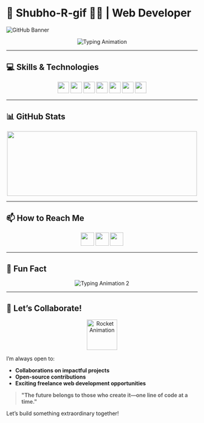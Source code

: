 # 🌟 Shubho-R-gif 👨‍💻 | Web Developer  

![GitHub Banner](https://repository-images.githubusercontent.com/521515652/d0a2676e-2a17-4ad1-8e2d-54dc08db0db7)  

<p align="center">  
  <img src="https://readme-typing-svg.herokuapp.com?font=Fira+Code&size=22&duration=2000&pause=1000&color=F8C8DC&center=true&width=550&lines=Hi%2C+I'm+Shubho!+👋;Web+Developer+%26+UI%2FUX+Enthusiast;Creating+Interactive+%26+Scalable+Web+Apps!" alt="Typing Animation" />  
</p>  

---

## 💻 Skills & Technologies  

<p align="center">  
  <img src="https://img.shields.io/badge/HTML5-FF4C4C?style=for-the-badge&logo=html5&logoColor=white" height="30" />  
  <img src="https://img.shields.io/badge/CSS3-4169E1?style=for-the-badge&logo=css3&logoColor=white" height="30" />  
  <img src="https://img.shields.io/badge/JavaScript-8A2BE2?style=for-the-badge&logo=javascript&logoColor=white" height="30" />  
  <img src="https://img.shields.io/badge/React-6A5ACD?style=for-the-badge&logo=react&logoColor=white" height="30" />  
  <img src="https://img.shields.io/badge/VS%20Code-8A2BE2?style=for-the-badge&logo=visual-studio-code&logoColor=white" height="30" />  
  <img src="https://img.shields.io/badge/Git-FE9A2E?style=for-the-badge&logo=git&logoColor=white" height="30" />  
  <img src="https://img.shields.io/badge/GitHub-2F4F4F?style=for-the-badge&logo=github&logoColor=white" height="30" />  
</p>  

---

## 📊 GitHub Stats  


<div align="center">
  <img src="https://github-readme-stats.vercel.app/api?username=Shubho-R-gif&show_icons=true&theme=merko&bg_color=0,1B5E20,2E7D32&title_color=fff&text_color=fff&icon_color=81C784&border_radius=12" height="170" width="500" />
</div>

---

## 📫 How to Reach Me  

<p align="center">  
  <a href="mailto:subhor.workwith@gmail.com"><img src="https://img.shields.io/badge/Email-D32F2F?style=for-the-badge&logo=gmail&logoColor=white" height="35" /></a>  
  <a href="https://www.linkedin.com/in/subho-halder-5b9aa127b/"><img src="https://img.shields.io/badge/LinkedIn-3F51B5?style=for-the-badge&logo=linkedin&logoColor=white" height="35" /></a>  
  <a href="https://www.shubhorwebdev.com"><img src="https://img.shields.io/badge/Portfolio-8A2BE2?style=for-the-badge&logo=google-chrome&logoColor=white" height="35" /></a>  
</p>  

---

## 🎯 Fun Fact  

<p align="center">  
  <img src="https://readme-typing-svg.herokuapp.com?font=Fira+Code&size=20&duration=3000&pause=500&color=6A5ACD&center=true&width=600&lines=I+blend+code+with+creativity.;UI%2FUX+design+is+my+second+passion.;Always+exploring+new+front-end+trends!" alt="Typing Animation 2" />  
</p>  

---

## 🚀 Let’s Collaborate!  

<p align="center">  
  <img src="https://media.giphy.com/media/Ll22OhMLAlVDb8UQWe/giphy.gif" height="80" alt="Rocket Animation" />  
</p>  

I’m always open to:  
- **Collaborations on impactful projects**  
- **Open-source contributions**  
- **Exciting freelance web development opportunities**  

> **"The future belongs to those who create it—one line of code at a time."**  

Let’s build something extraordinary together!  




